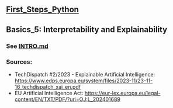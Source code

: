 ## [First_Steps_Python](https://github.com/asofcs/First_Steps_Python)

## Basics_5: Interpretability and Explainability
### See [INTRO.md](https://github.com/asofcs/First_Steps_Python/blob/Basics_5/INTRO.md)
### Sources:
- TechDispatch #2/2023 - Explainable Artificial Intelligence: https://www.edps.europa.eu/system/files/2023-11/23-11-16_techdispatch_xai_en.pdf
- EU Artificial Intelligence Act: https://eur-lex.europa.eu/legal-content/EN/TXT/PDF/?uri=OJ:L_202401689

